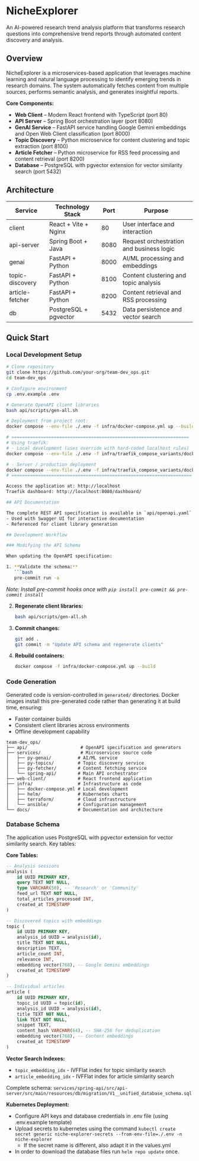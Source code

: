 # NicheExplorer

An AI-powered research trend analysis platform that transforms research questions into comprehensive trend reports through automated content discovery and analysis.

## Overview

NicheExplorer is a microservices-based application that leverages machine learning and natural language processing to identify emerging trends in research domains. The system automatically fetches content from multiple sources, performs semantic analysis, and generates insightful reports.

**Core Components:**
- **Web Client** – Modern React frontend with TypeScript (port 80)
- **API Server** – Spring Boot orchestration layer (port 8080)
- **GenAI Service** – FastAPI service handling Google Gemini embeddings and Open Web Client classification (port 8000)
- **Topic Discovery** – Python microservice for content clustering and topic extraction (port 8100)
- **Article Fetcher** – Python microservice for RSS feed processing and content retrieval (port 8200)
- **Database** – PostgreSQL with pgvector extension for vector similarity search (port 5432)

## Architecture

| Service | Technology Stack | Port | Purpose |
|---------|------------------|------|---------|
| client | React + Vite + Nginx | 80 | User interface and interaction |
| api-server | Spring Boot + Java | 8080 | Request orchestration and business logic |
| genai | FastAPI + Python | 8000 | AI/ML processing and embeddings |
| topic-discovery | FastAPI + Python | 8100 | Content clustering and topic analysis |
| article-fetcher | FastAPI + Python | 8200 | Content retrieval and RSS processing |
| db | PostgreSQL + pgvector | 5432 | Data persistence and vector search |

## Quick Start

### Local Development Setup

```bash
# Clone repository
git clone https://github.com/your-org/team-dev_ops.git
cd team-dev_ops

# Configure environment
cp .env.example .env

# Generate OpenAPI client libraries
bash api/scripts/gen-all.sh

# Deployment from project root:
docker compose --env-file ./.env -f infra/docker-compose.yml up --build -d

# ===================================================================
# Using traefik:
# - Local development (uses override with hard-coded localhost rules)
docker compose --env-file ./.env -f infra/traefik_compose_variants/docker-compose.yml -f infra/traefik_compose_variants/docker-compose.override.yml up --build -d

# - Server / production deployment
docker compose --env-file ./.env -f infra/traefik_compose_variants/docker-compose.yml up --build -d
# ====================================================================

Access the application at: http://localhost
Traefik dashboard: http://localhost:8080/dashboard/

## API Documentation

The complete REST API specification is available in `api/openapi.yaml`. This file can be:
- Used with Swagger UI for interactive documentation
- Referenced for client library generation

## Development Workflow

### Modifying the API Schema

When updating the OpenAPI specification:

1. **Validate the schema:**
   ```bash
   pre-commit run -a
   ```
   *Note: Install pre-commit hooks once with `pip install pre-commit && pre-commit install`*

2. **Regenerate client libraries:**
   ```bash
   bash api/scripts/gen-all.sh
   ```

3. **Commit changes:**
   ```bash
   git add .
   git commit -m "Update API schema and regenerate clients"
   ```

4. **Rebuild containers:**
   ```bash
   docker compose -f infra/docker-compose.yml up --build
   ```

### Code Generation

Generated code is version-controlled in `generated/` directories. Docker images install this pre-generated code rather than generating it at build time, ensuring:
- Faster container builds
- Consistent client libraries across environments
- Offline development capability


```
team-dev_ops/
├── api/                    # OpenAPI specification and generators
├── services/               # Microservices source code
│   ├── py-genai/          # AI/ML service
│   ├── py-topics/         # Topic discovery service
│   ├── py-fetcher/        # Content fetching service
│   └── spring-api/        # Main API orchestrator
├── web-client/            # React frontend application
├── infra/                 # Infrastructure as code
│   ├── docker-compose.yml # Local development
│   ├── helm/              # Kubernetes charts
│   ├── terraform/         # Cloud infrastructure
│   └── ansible/           # Configuration management
└── docs/                  # Documentation and architecture
```


### Database Schema

The application uses PostgreSQL with pgvector extension for vector similarity search. Key tables:

**Core Tables:**
```sql
-- Analysis sessions
analysis (
    id UUID PRIMARY KEY,
    query TEXT NOT NULL,
    type VARCHAR(50), -- 'Research' or 'Community'
    feed_url TEXT NOT NULL,
    total_articles_processed INT,
    created_at TIMESTAMP
)

-- Discovered topics with embeddings
topic (
    id UUID PRIMARY KEY,
    analysis_id UUID → analysis(id),
    title TEXT NOT NULL,
    description TEXT,
    article_count INT,
    relevance INT,
    embedding vector(768), -- Google Gemini embeddings
    created_at TIMESTAMP
)

-- Individual articles
article (
    id UUID PRIMARY KEY,
    topic_id UUID → topic(id),
    analysis_id UUID → analysis(id),
    title TEXT NOT NULL,
    link TEXT NOT NULL,
    snippet TEXT,
    content_hash VARCHAR(64), -- SHA-256 for deduplication
    embedding vector(768), -- Content embeddings
    created_at TIMESTAMP
)
```

**Vector Search Indexes:**
- `topic_embedding_idx` - IVFFlat index for topic similarity search
- `article_embedding_idx` - IVFFlat index for article similarity search

Complete schema: `services/spring-api/src/api-server/src/main/resources/db/migration/V1__unified_database_schema.sql`



**Kubernetes Deployment:**
- Configure API keys and database credentials in .env file (using .env.example template)
- Upload secrets to kubernetes using the command `kubectl create secret generic niche-explorer-secrets --from-env-file=./.env -n niche-explorer`
   - If the secret name is different, also adapt it in the values.yml
- In order to download the database files run `helm repo update` once.